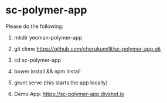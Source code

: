 # sc-polymer-app

Please do the following:

1. mkdir yeoman-polymer-app

2. git clone https://github.com/cherukumilli/sc-polymer-app.git

3. cd sc-polymer-app

4. bower install && npm install

5. grunt serve   (this starts the app locally)

6. Demo App: https://sc-polymer-app.divshot.io
